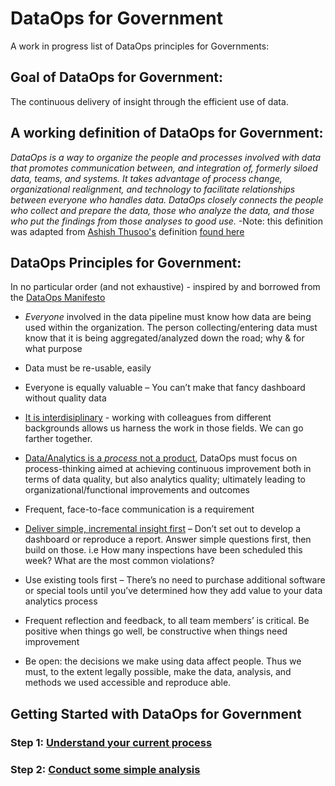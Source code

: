 # DataOps for Government
A work in progress list of DataOps principles for Governments:
## Goal of DataOps for Government:
The continuous delivery of insight through the efficient use of data.

## A working definition of DataOps for Government:
*DataOps is a way to organize the people and processes involved with data that promotes communication between, and integration of, formerly siloed data, teams, and systems. It takes advantage of process change, organizational realignment, and technology to facilitate relationships between everyone who handles data. DataOps closely connects the people who collect and prepare the data, those who analyze the data, and those who put the findings from those analyses to good use.*
-Note: this definition was adapted from [Ashish Thusoo's](https://twitter.com/ashishthusoo?lang=en) definition [found here](http://www.zdnet.com/article/dataops-changing-the-world-one-organization-at-a-time/)



## DataOps Principles for Government:
In no particular order (and not exhaustive) - inspired by and borrowed from the [DataOps Manifesto](http://dataopsmanifesto.org/)

* *Everyone* involved in the data pipeline must know how data are being used within the organization. The person collecting/entering data must know that it is being aggregated/analyzed down the road; why & for what purpose

* Data must be re-usable, easily

* Everyone is equally valuable – You can’t make that fancy dashboard without quality data

* [It is interdisiplinary](howto/team.md) - working with colleagues from different backgrounds allows us harness the work in those fields. We can go farther together.

* [Data/Analytics is a *process* not a product](howto/process_mapping.md), DataOps must focus on process-thinking aimed at achieving continuous improvement both in  terms of data quality, but also analytics quality; ultimately leading to organizational/functional improvements and outcomes

* Frequent, face-to-face communication is a requirement

* [Deliver simple, incremental insight first](howto/simple_tests.md) – Don’t set out to develop a dashboard or reproduce a report. Answer simple questions first, then  build on those. i.e How many inspections have been scheduled this week? What are the most common violations? 

* Use existing tools first – There’s no need to purchase additional software or special tools until you’ve determined how they add value to your data analytics process

* Frequent reflection and feedback, to all team members’ is critical. Be positive when things go well, be constructive when things need improvement

* Be open: the decisions we make using data affect people. Thus we must, to the extent legally possible, make the data, analysis, and methods we used accessible and reproduce able. 

## Getting Started with DataOps for Government

### Step 1: [Understand your current process](howto/process_mapping.md)

### Step 2: [Conduct some simple analysis](howto/simple_tests.md)

